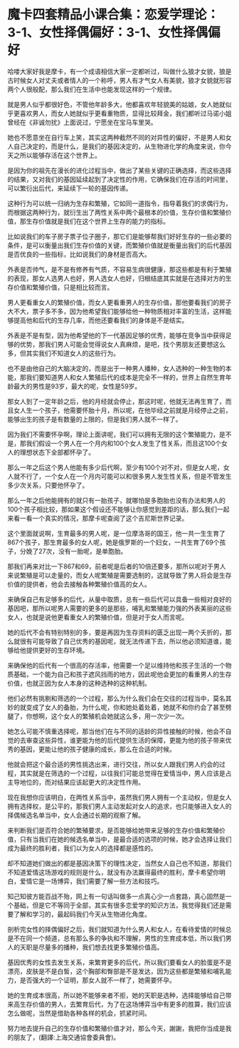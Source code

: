 # 魔卡四套精品小课合集：恋爱学理论：3-1、女性择偶偏好：3-1、女性择偶偏好

哈喽大家好我是摩卡，有一个成语相信大家一定都听过，叫做什么狼才女貌，狼是古时候女人对丈夫或者情人的一个称呼，男人有才气女人有美貌，狼才女貌就形容两个人很般配，那么我们在生活中也能发现这样的一个规律。

就是男人似乎都很好色，不管他年龄多大，他都喜欢年轻貌美的姑娘，女人她就似乎更喜欢男人，而女人她就似乎更看重物质，显得比较拜金，我们都听过马诺小姐曾经在《非诚勿扰》上面说过，宁愿坐在宝马车里哭。

她也不愿意坐在自行车上笑，其实这两种截然不同的对异性的偏好，不是男人和女人自己决定的，而是什么，是我们的基因决定的，从生物进化学的角度来说，你今天之所以能够存活在这个世界上。

是因为你的祖先在漫长的进化过程当中，做出了某些关键的正确选择，而这些选择的结果，又对我们的基因延续起到了决定性的作用，它确保我们在存活的时间里，可以繁衍出后代，来延续下一轮的基因传递。

这种行为可以统一归纳为生存和繁殖，它如同一道指令，指导着我们的求偶行为，而根据这两种行为，就衍生出了两性关系中两个最根本的价值，生存价值和繁殖价值，那生存价值就是我们在这个世界上生存的能力的指标。

比如说我们的车子房子票子位子圈子，那它们是能够帮我们好好生存的一些必要的条件，是可以衡量出我们生存价值的关键，而繁殖价值就是衡量出我们的后代基因是否优良的一些指标，比如说我们的身材是否高大。

外表是否帅气，是不是有修养有气质，不容易生病很健康，那这些都是有利于繁殖的表现，那女人选男人也好，男人选女人也好，归根结底其实就是在选择对方的生存价值和繁殖价值，只是相比较而言。

男人更看重女人的繁殖价值，而女人更看重男人的生存价值，那他要看我们的房子大不大，票子多不多，因为他希望我们能够给他一种物质相对丰富的生活，这样能够提高他和后代的生存几率，而他还要看我们的身体是不是结实。

外表是不是有型，因为他希望他的下一代基因足够的优秀，能够在竞争当中获得足够的优势，那我们男人可能会觉得说女人真麻烦，是吧，找个男朋友还要想这么多，但其实我们不知道女人的这些行为。

也不是由他自己的大脑决定的，而是出于一种男人播种，女人选种的一种生物的本能，那我们要知道男人和女人繁殖后代的成本是完全不一样的，世界上自然生育年龄最大的男性是93岁，最大的呢，女性是59岁。

那女人到了一定年龄之后，他的月经就会停止，那这时呢，他就无法再生育了，而且女人生一个孩子，他需要怀胎十月，所以呢，在他毕经之前就是月经停止之前，能够出生的孩子是有数量的上限的，但是我们男人就不一样了。

因为我们不需要怀孕啊，理论上面讲呢，我们可以拥有无限的这个繁殖能力，是不是，那我们假设一个男人在一个月内和100个女人发生了性关系，而且这100个女人的理想状态下全部都怀孕了。

那么一年之后这个男人他能有多少后代啊，至少有100个对不对，但是女人呢，女人就不行了，一个女人在一个月内可能可以和很多男人发生性关系，但是不管发生多少次关系，只要他怀孕了。

那么一年之后他能拥有的就只有一胎孩子，就哪怕是多胞胎也没有办法和男人的100个孩子相比较，那如果这个假设还不能够让你感觉到差距的话，那么我们一起来看一看一个真实的情况，那摩卡呢查阅了这个吉尼斯世界记录。

这个里面就说啊，生育最多的男人呢，是一位摩洛哥的国王，他一共一生生育了867个孩子，那生育最多的女人呢，她是俄罗斯的一个妇女，一共生育了69个孩子，分娩了27次，没有一胎呢，是单胞胎。

那我们再来对比一下867和69，前者呢是后者的10倍还要多，那所以呢对于男人来说繁殖是可以走量的，而女人呢繁殖是需要选制的，这就导致了男人将会是生存价值的提供者，他会去接触各种繁殖价值高的女人。

来确保自己有足够多的后代，从量中取质，总有一些后代可以具备一些相对良好的基因吧，那所以呢男人需要的更多的是那些，哺乳和繁殖能力强的外表美丽的这些女人，也就是说他更看重女人的繁殖价值，但是对于女人而言呢。

她的后代不会有特别特别的多，要是再因为生存资料的匮乏出现一两个夭折的，那么就很有可能导致了自己优秀的基因呢，就无法传递下去，所以他必须知道谁，能够给他提供更好的生存环境。

来确保他的后代有一个很高的存活率，他需要一个足以维持他和孩子生活的一个物质基础，一个能为自己和孩子遮风挡雨的地方，因此呢他会更加的看重男人的生存价值，也就正因为女人本身的这种选种的这种机制。

他们必然有挑剔和筛选的一个过程，那么为什么我们会在交往的过程当中，莫名其妙的就变成了女人的备胎，为什么呢，你和她处着处着，她就不和你约会了甚至劈腿了，你想啊，这个女人的繁殖机会她就这么多，用一次少一次。

她怎么可能不慎重选择呢，那当他们在与不同的适龄的异性接触的时候，他会不自觉的去审查这些异性，谁更能为他的后代提供生活的保障，更能为他的孩子带来优秀的基因，更能让他的孩子健康的成长，那么在合适的时候。

他就会把这个最合适的男性挑选出来，进行交往，所以女人跟我们男人约会的过程，其实就是在筛选的一个过程，以往我们可能总觉得在爱情当中，男人应该是占主导地位的，而对结果应该起更大的决定性作用。

现在我想你应该明白，在两性关系当中，虽然我们男人拥有一个主动权，但是女人拥有选择权，是公平的，那我们男人主动发起对女人的追求，也只能够进入女人的择偶候选名单当中，女人会通过长期的观察了解。

来判断我们是否符合她的繁殖要求，是否能够给她带来足够的生存价值和繁殖价值，只有当我们在她的候选名单当中，是最合适的选项的时候，她才会选择让我们成为最终的胜利者，我们以为女人的选择都是感性的。

却不知道她们做出的都是基因决策下的理性决定，当然女人自己也不知道，那我们不知道爱情这场游戏的规则是什么，就没有办法赢得最终的胜利，摩卡希望你明白，爱情它是一场博弈，我们需要了解一些方法和技巧。

知己知彼方能百战不殆，网上有一句话叫做多一点真心少一点套路，真心固然是一个基础，但是它不等同于全部，其实有很多恋爱学的知识方法，我觉得我们还是需要了解和学习的，最起码我们今天从生物进化角度。

剖析完女性的择偶偏好之后，我们就知道为什么男人和女人，在看待爱情的时候总是不在同一个频道，总有那么多的争执和不理解，男性的生育成本低，所以我们男人的天职是尽量多的播种，我们想去找更多繁殖价值高。

基因优秀的女性去发生关系，来繁育更多的后代，所以我们要看女人的脸蛋是不是漂亮，皮肤是不是白皙，这个胸部和臀部是不是发达，因为这些都是繁殖和哺乳能力，是否强大的一个证明，那女人就不一样了，她需要怀孕。

她的生育成本很高，所以她不能够来者不拒，她的天职是选种，选择能够给自己带来高生存价值的男人，去繁育后代，为了在这场博弈当中有更多的胜算，我们应该怎么做呢，当然是借助各种各样的机会，抓紧时间。

努力地去提升自己的生存价值和繁殖价值才对，那么今天，謝謝，我把你当成是我的朋友了，(翻譯:上海交通協會委員會)。

